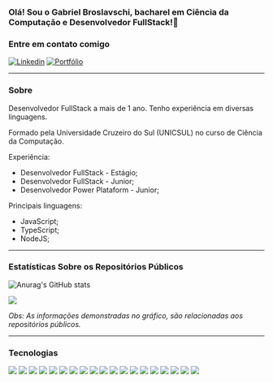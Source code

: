 ### Olá! Sou o Gabriel Broslavschi, bacharel em Ciência da Computação e Desenvolvedor FullStack!👋

### Entre em contato comigo
[![Linkedin](https://img.shields.io/badge/LinkedIn-0077B5?style=for-the-badge&logo=linkedin&logoColor=white)](https://www.linkedin.com/in/gabriel-broslavschi/)  [![Portfólio](https://img.shields.io/badge/Portfolio-YourPortfolioColorHere?style=for-the-badge)](https://gabrielbroslavschideveloper.netlify.app)

---

### Sobre

Desenvolvedor FullStack a mais de 1 ano. Tenho experiência em diversas linguagens.

Formado pela Universidade Cruzeiro do Sul (UNICSUL) no curso de Ciência da Computação.

Experiência:

* Desenvolvedor FullStack - Estágio;
* Desenvolvedor FullStack - Junior;
* Desenvolvedor Power Plataform - Junior;

Principais linguagens:

* JavaScript;
* TypeScript;
* NodeJS;

---

### Estatísticas Sobre os Repositórios Públicos

![Anurag's GitHub stats](https://github-readme-stats.vercel.app/api?username=gabrielbroslavschi&show_icons=true&theme=radical)

<div align="left">
  
  <img src="https://github-readme-stats-git-masterrstaa-rickstaa.vercel.app/api/top-langs/?username=gabrielbroslavschi&layout=compact&langs_count=12&theme=radical&hide=Ruby"/>
</div>

<i>Obs: As informações demonstradas no gráfico, são relacionadas aos repositórios públicos.</i>

---

### Tecnologias 

<div>
  <img src="https://img.shields.io/badge/JavaScript-F7DF1E?style=for-the-badge&logo=javascript&logoColor=black">
  <img src="https://img.shields.io/badge/Node.js-43853D?style=for-the-badge&logo=node.js&logoColor=white">
  <img src="https://img.shields.io/badge/TypeScript-007ACC?style=for-the-badge&logo=typescript&logoColor=white">
  <img src="https://img.shields.io/badge/HTML5-E34F26?style=for-the-badge&logo=html5&logoColor=white">
  <img src="https://img.shields.io/badge/CSS3-1572B6?style=for-the-badge&logo=css3&logoColor=white">
  <img src="https://img.shields.io/badge/Python-3776AB?style=for-the-badge&logo=python&logoColor=white">
  <img src="https://img.shields.io/badge/React-20232A?style=for-the-badge&logo=react&logoColor=61DAFB">
  <img src="https://img.shields.io/badge/Angular-DD0031?style=for-the-badge&logo=angular&logoColor=white">
  <img src="https://img.shields.io/badge/Bootstrap-563D7C?style=for-the-badge&logo=bootstrap&logoColor=white">
  <img src="https://img.shields.io/badge/Material--UI-0081CB?style=for-the-badge&logo=material-ui&logoColor=white">
  <img src="https://img.shields.io/badge/MySQL-00000F?style=for-the-badge&logo=mysql&logoColor=white">
  <img src="https://img.shields.io/badge/PostgreSQL-316192?style=for-the-badge&logo=postgresql&logoColor=white">
  <img src="https://img.shields.io/badge/MongoDB-4EA94B?style=for-the-badge&logo=mongodb&logoColor=white">
  <img src="https://img.shields.io/badge/SQLite-07405E?style=for-the-badge&logo=sqlite&logoColor=white">
  <img src="https://img.shields.io/badge/Amazon_AWS-232F3E?style=for-the-badge&logo=amazon-aws&logoColor=white">
  <img src="https://img.shields.io/badge/Jest-323330?style=for-the-badge&logo=Jest&logoColor=white">
  <img src="https://img.shields.io/badge/MariaDB-003545?style=for-the-badge&logo=mariadb&logoColor=white">
  <img src="https://img.shields.io/badge/Figma-F24E1E?style=for-the-badge&logo=figma&logoColor=white">
  <img src="https://img.shields.io/badge/Prisma-3982CE?style=for-the-badge&logo=Prisma&logoColor=white">
</div>

